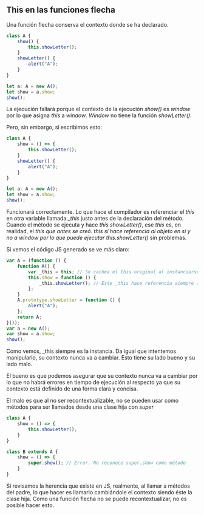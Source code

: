 ## This en las funciones flecha

Una función flecha conserva el contexto donde se ha declarado.

```ts
class A {
    show() {
        this.showLetter();
    }
    showLetter() {
        alert("A");
    }
}

let a: A = new A(); 
let show = a.show; 
show();
```

La ejecución fallará porque el contexto de la ejecución _show\(\)_ es _window_ por lo que asigna _this_ a _window_. _Window_ no tiene la función _showLetter\(\)_.

Pero, sin embargo, si escribimos esto:

```ts
class A {
    show = () => {
        this.showLetter();
    }
    showLetter() {
        alert("A");
    }
}

let a: A = new A();
let show = a.show;
show();
```

Funcionará correctamente. Lo que hace el compilador es referenciar el _this_ en otra variable llamada _\_this_ justo antes de la declaración del método. Cuando el método se ejecuta y hace _this.showLetter\(\)_, ese _this_ es, en realidad, el _this que antes se creó. this sí hace referencia al objeto en sí y no a window por lo que puede ejecutar this.showLetter\(\)_ sin problemas.

Si vemos el código JS generado se ve más claro:

```js
var A = (function () {
    function A() {
        var _this = this; // Se cachea el this original al instanciarse
        this.show = function () {
            _this.showLetter(); // Este _this hace referencia siempre a la instancia por lo que nunca puede cambiar
        };
    }
    A.prototype.showLetter = function () {
        alert("A");
    };
    return A;
}());
var a = new A();
var show = a.show;
show();
```

Como vemos, \_this siempre es la instancia. Da igual que intentemos manipularlo, su contexto nunca va a cambiar. Esto tiene su lado bueno y su lado malo.

El bueno es que podemos asegurar que su contexto nunca va a cambiar por lo que no habrá errores en tiempo de ejecución al respecto ya que su contexto está definido de una forma clara y concisa.

El malo es que al no ser recontextualizable, no se pueden usar como métodos para ser llamados desde una clase hija con _super_

```ts
class A {
    show = () => {
        this.showLetter();
    }
}

class B extends A {
    show = () => {
        super.show(); // Error. No reconoce super.show como método
    }
}
```

Si revisamos la herencia que existe en JS, realmente, al llamar a métodos del padre, lo que hacer es llamarlo cambiándole el contexto siendo éste la clase hija.  Como una función flecha no se puede recontextualizar, no es posible hacer esto.

